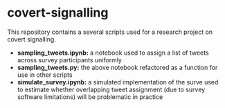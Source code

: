 # covert-signalling

This repository contains a several scripts used for a research project on covert signalling.

- <b>sampling_tweets.ipynb:</b> a notebook used to assign a list of tweets across survey participants uniformly <br>
- <b>sampling_tweets.py:</b> the above notebook refactored as a function for use in other scripts <br>
- <b>simulate_survey.ipynb:</b> a simulated implementation of the surve used to estimate whether overlapping tweet assignment (due to survey software limitations) will be problematic in practice
